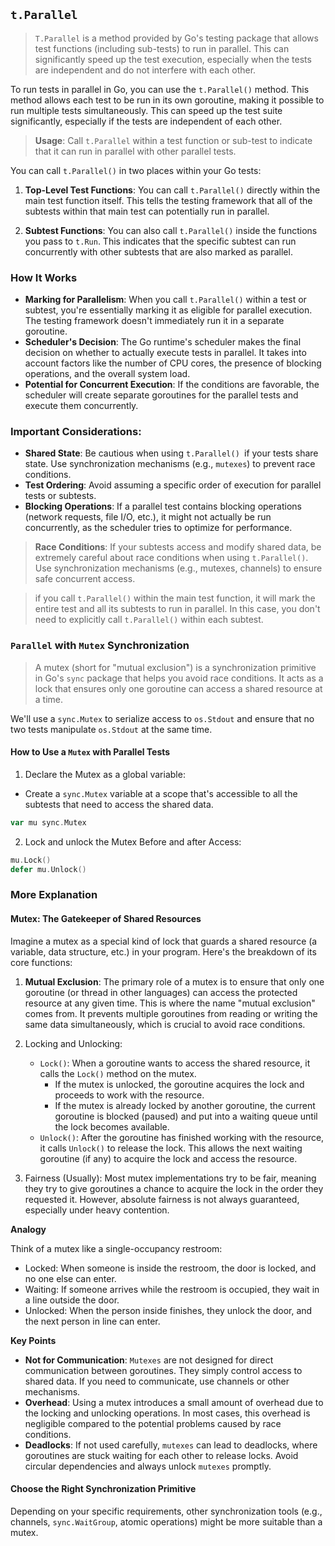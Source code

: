 ## `t.Parallel`

> `T.Parallel` is a method provided by Go's testing package that allows test functions (including sub-tests) to run in parallel. This can significantly speed up the test execution, especially when the tests are independent and do not interfere with each other.

To run tests in parallel in Go, you can use the `t.Parallel()` method. This method allows each test to be run in its own goroutine, making it possible to run multiple tests simultaneously. This can speed up the test suite significantly, especially if the tests are independent of each other.

> **Usage**: Call `t.Parallel` within a test function or sub-test to indicate that it can run in parallel with other parallel tests.

You can call `t.Parallel()` in two places within your Go tests:

1. **Top-Level Test Functions**: You can call `t.Parallel()` directly within the main test function itself. This tells the testing framework that all of the subtests within that main test can potentially run in parallel.

2. **Subtest Functions**: You can also call `t.Parallel()` inside the functions you pass to `t.Run`. This indicates that the specific subtest can run concurrently with other subtests that are also marked as parallel.

### How It Works

- **Marking for Parallelism**: When you call `t.Parallel()` within a test or subtest, you're essentially marking it as eligible for parallel execution. The testing framework doesn't immediately run it in a separate goroutine.
- **Scheduler's Decision**: The Go runtime's scheduler makes the final decision on whether to actually execute tests in parallel. It takes into account factors like the number of CPU cores, the presence of blocking operations, and the overall system load.
- **Potential for Concurrent Execution**: If the conditions are favorable, the scheduler will create separate goroutines for the parallel tests and execute them concurrently.

### Important Considerations:

- **Shared State**: Be cautious when using `t.Parallel() `if your tests share state. Use synchronization mechanisms (e.g., `mutexes`) to prevent race conditions.
- **Test Ordering**: Avoid assuming a specific order of execution for parallel tests or subtests.
- **Blocking Operations**: If a parallel test contains blocking operations (network requests, file I/O, etc.), it might not actually be run concurrently, as the scheduler tries to optimize for performance.

> **Race Conditions**: If your subtests access and modify shared data, be extremely careful about race conditions when using `t.Parallel()`. Use synchronization mechanisms (e.g., mutexes, channels) to ensure safe concurrent access.

> if you call `t.Parallel()` within the main test function, it will mark the entire test and all its subtests to run in parallel. In this case, you don't need to explicitly call `t.Parallel()` within each subtest.

### `Parallel` with `Mutex` Synchronization

> A mutex (short for "mutual exclusion") is a synchronization primitive in Go's `sync` package that helps you avoid race conditions. It acts as a lock that ensures only one goroutine can access a shared resource at a time.

We'll use a `sync.Mutex` to serialize access to `os.Stdout` and ensure that no two tests manipulate `os.Stdout` at the same time.

#### How to Use a `Mutex` with Parallel Tests

1. Declare the Mutex as a global variable:

- Create a `sync.Mutex` variable at a scope that's accessible to all the subtests that need to access the shared data.

```go 
var mu sync.Mutex
```

2. Lock and unlock the Mutex Before and after Access:

```go
mu.Lock()
defer mu.Unlock()
```

### More Explanation

#### Mutex: The Gatekeeper of Shared Resources

Imagine a mutex as a special kind of lock that guards a shared resource (a variable, data structure, etc.) in your program. Here's the breakdown of its core functions:

1. **Mutual Exclusion**: The primary role of a mutex is to ensure that only one goroutine (or thread in other languages) can access the protected resource at any given time. This is where the name "mutual exclusion" comes from.  It prevents multiple goroutines from reading or writing the same data simultaneously, which is crucial to avoid race conditions.

2. Locking and Unlocking:
    - `Lock()`: When a goroutine wants to access the shared resource, it calls the `Lock()` method on the mutex.
        - If the mutex is unlocked, the goroutine acquires the lock and proceeds to work with the resource.
        - If the mutex is already locked by another goroutine, the current goroutine is blocked (paused) and put into a waiting queue until the lock becomes available.
    - `Unlock()`: After the goroutine has finished working with the resource, it calls `Unlock()` to release the lock. This allows the next waiting goroutine (if any) to acquire the lock and access the resource.

3. Fairness (Usually):  Most mutex implementations try to be fair, meaning they try to give goroutines a chance to acquire the lock in the order they requested it. However, absolute fairness is not always guaranteed, especially under heavy contention.

**Analogy**

Think of a mutex like a single-occupancy restroom:

- Locked: When someone is inside the restroom, the door is locked, and no one else can enter.
- Waiting: If someone arrives while the restroom is occupied, they wait in a line outside the door.
- Unlocked: When the person inside finishes, they unlock the door, and the next person in line can enter.

**Key Points**

- **Not for Communication**: `Mutexes` are not designed for direct communication between goroutines. They simply control access to shared data. If you need to communicate, use channels or other mechanisms.
- **Overhead**: Using a mutex introduces a small amount of overhead due to the locking and unlocking operations. In most cases, this overhead is negligible compared to the potential problems caused by race conditions.
- **Deadlocks**: If not used carefully, `mutexes` can lead to deadlocks, where goroutines are stuck waiting for each other to release locks. Avoid circular dependencies and always unlock `mutexes` promptly.

#### Choose the Right Synchronization Primitive

Depending on your specific requirements, other synchronization tools (e.g., channels, `sync.WaitGroup`, atomic operations) might be more suitable than a mutex.
